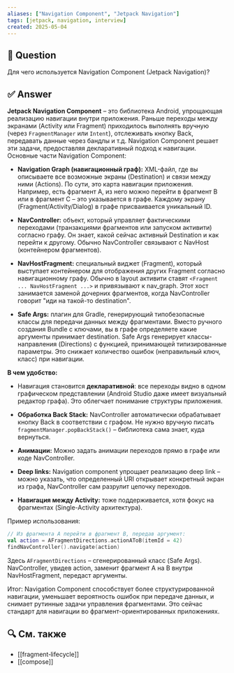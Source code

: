 ```yaml
---
aliases: ["Navigation Component", "Jetpack Navigation"]
tags: [jetpack, navigation, interview]
created: 2025‑05‑04
---
```


## 📝 Question  
Для чего используется Navigation Component (Jetpack Navigation)?

## ✅ Answer  
**Jetpack Navigation Component** – это библиотека Android, упрощающая реализацию навигации внутри приложения. Раньше переходы между экранами (Activity или Fragment) приходилось выполнять вручную (через `FragmentManager` или `Intent`), отслеживать кнопку Back, передавать данные через бандлы и т.д. Navigation Component решает эти задачи, предоставляя декларативный подход к навигации. Основные части Navigation Component:

- **Navigation Graph (навигационный граф):** XML-файл, где вы описываете все возможные экраны (Destination) и связи между ними (Actions). По сути, это карта навигации приложения. Например, есть фрагмент A, из него можно перейти в фрагмент B или в фрагмент C – это указывается в графе. Каждому экрану (Fragment/Activity/Dialog) в графе присваивается уникальный ID.
    
- **NavController:** объект, который управляет фактическими переходами (транзакциями фрагментов или запуском активити) согласно графу. Он знает, какой сейчас активный Destination и как перейти к другому. Обычно NavController связывают с NavHost (контейнером фрагментов).
    
- **NavHostFragment:** специальный виджет (Fragment), который выступает контейнером для отображения других Fragment согласно навигационному графу. Обычно в layout активити ставят `<Fragment ... NavHostFragment ...>` и привязывают к nav_graph. Этот хост занимается заменой дочерних фрагментов, когда NavController говорит "иди на такой-то destination".
    
- **Safe Args:** плагин для Gradle, генерирующий типобезопасные классы для передачи данных между фрагментами. Вместо ручного создания Bundle с ключами, вы в графе определяете какие аргументы принимает destination. Safe Args генерирует классы-направления (Directions) с функцией, принимающей типизированные параметры. Это снижает количество ошибок (неправильный ключ, класс) при навигации.
    

**В чем удобство:**

- Навигация становится **декларативной**: все переходы видно в одном графическом представлении (Android Studio даже имеет визуальный редактор графа). Это облегчает понимание структуры приложения.
    
- **Обработка Back Stack:** NavController автоматически обрабатывает кнопку Back в соответствии с графом. Не нужно вручную писать `fragmentManager.popBackStack()` – библиотека сама знает, куда вернуться.
    
- **Анимации:** Можно задать анимации переходов прямо в графе или коде NavController.
    
- **Deep links:** Navigation component упрощает реализацию deep link – можно указать, что определенный URI открывает конкретный экран из графа, NavController сам разрулит цепочку переходов.
    
- **Навигация между Activity:** тоже поддерживается, хотя фокус на фрагментах (Single-Activity архитектура).
    

Пример использования:

```kotlin
// Из фрагмента A перейти в фрагмент B, передав аргумент:
val action = AFragmentDirections.actionAToB(itemId = 42)
findNavController().navigate(action)
```

Здесь `AFragmentDirections` – сгенерированный класс (Safe Args). NavController, увидев action, заменит фрагмент A на B внутри NavHostFragment, передаст аргументы.

Итог: Navigation Component способствует более структурированной навигации, уменьшает вероятность ошибок при передаче данных, и снимает рутинные задачи управления фрагментами. Это сейчас стандарт для навигации во фрагмент-ориентированных приложениях.

## 🔍 См. также  
- [[fragment‑lifecycle]]
- [[compose]]
